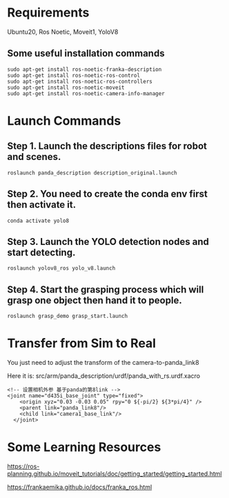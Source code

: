 # Requirements
Ubuntu20, Ros Noetic, Moveit1, YoloV8

## Some useful installation commands
```
sudo apt-get install ros-noetic-franka-description
sudo apt-get install ros-noetic-ros-control
sudo apt-get install ros-noetic-ros-controllers
sudo apt-get install ros-noetic-moveit
sudo apt-get install ros-noetic-camera-info-manager
```
# Launch Commands
## Step 1. Launch the descriptions files for robot and scenes.

`roslaunch panda_description description_original.launch `


## Step 2. You need to create the conda env first then activate it.
`conda activate yolo8`

## Step 3. Launch the YOLO detection nodes and start detecting.
`roslaunch yolov8_ros yolo_v8.launch`

## Step 4. Start the grasping process which will grasp one object then hand it to people.
`roslaunch grasp_demo grasp_start.launch`

# Transfer from Sim to Real
You just need to adjust the transform of the camera-to-panda_link8

Here it is: src/arm/panda_description/urdf/panda_with_rs.urdf.xacro

```
<!-- 设置相机外参 基于panda的第8link -->
<joint name="d435i_base_joint" type="fixed">
    <origin xyz="0.03 -0.03 0.05" rpy="0 ${-pi/2} ${3*pi/4}" />
    <parent link="panda_link8"/>
    <child link="camera1_base_link"/>
  </joint>
```

# Some Learning Resources
https://ros-planning.github.io/moveit_tutorials/doc/getting_started/getting_started.html

https://frankaemika.github.io/docs/franka_ros.html